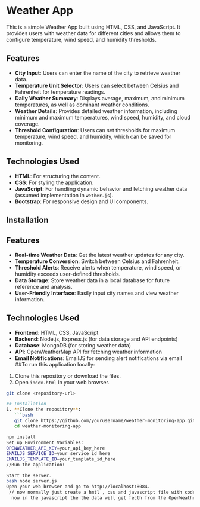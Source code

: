 # Weather App

This is a simple Weather App built using HTML, CSS, and JavaScript. It provides users with weather data for different cities and allows them to configure temperature, wind speed, and humidity thresholds.

## Features

- **City Input**: Users can enter the name of the city to retrieve weather data.
- **Temperature Unit Selector**: Users can select between Celsius and Fahrenheit for temperature readings.
- **Daily Weather Summary**: Displays average, maximum, and minimum temperatures, as well as dominant weather conditions.
- **Weather Details**: Provides detailed weather information, including minimum and maximum temperatures, wind speed, humidity, and cloud coverage.
- **Threshold Configuration**: Users can set thresholds for maximum temperature, wind speed, and humidity, which can be saved for monitoring.

## Technologies Used

- **HTML**: For structuring the content.
- **CSS**: For styling the application.
- **JavaScript**: For handling dynamic behavior and fetching weather data (assumed implementation in `wether.js`).
- **Bootstrap**: For responsive design and UI components.

## Installation


## Features
- **Real-time Weather Data**: Get the latest weather updates for any city.
- **Temperature Conversion**: Switch between Celsius and Fahrenheit.
- **Threshold Alerts**: Receive alerts when temperature, wind speed, or humidity exceeds user-defined thresholds.
- **Data Storage**: Store weather data in a local database for future reference and analysis.
- **User-Friendly Interface**: Easily input city names and view weather information.

## Technologies Used
- **Frontend**: HTML, CSS, JavaScript
- **Backend**: Node.js, Express.js (for data storage and API endpoints)
- **Database**: MongoDB (for storing weather data)
- **API**: OpenWeatherMap API for fetching weather information
- **Email Notifications**: EmailJS for sending alert notifications via email
##To run this application locally:

1. Clone this repository or download the files.
2. Open `index.html` in your web browser.

```bash
git clone <repository-url>

## Installation
1. **Clone the repository**:
   ```bash
   git clone https://github.com/yourusername/weather-monitoring-app.git
   cd weather-monitoring-app

npm install
Set up Environment Variables:
OPENWEATHER_API_KEY=your_api_key_here
EMAILJS_SERVICE_ID=your_service_id_here
EMAILJS_TEMPLATE_ID=your_template_id_here
//Run the application:

Start the server.
bash node server.js
Open your web browser and go to http://localhost:8084.
 // now normally just create a hmtl , css and javascript file with code in it.
  now in the javascript the the data will get fecth from the OpenWeatherapp from the third party.//
 